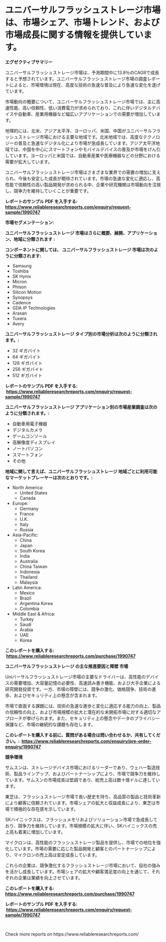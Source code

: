 <p><h1>ユニバーサルフラッシュストレージ市場は、市場シェア、市場トレンド、および市場成長に関する情報を提供しています。</h1></p><p><strong>エグゼクティブサマリー</strong></p>
<p><p>ユニバーサルフラッシュストレージ市場は、予測期間中に13.8％のCAGRで成長すると予想されています。ユニバーサルフラッシュストレージ市場の調査レポートによると、市場環境は現在、高度な技術の急速な普及により急速な変化を遂げています。</p><p>市場動向の概要について、ユニバーサルフラッシュストレージ市場では、主に高速性能、高い信頼性、低い消費電力が求められており、これに伴いデジタルデバイスや自動車、産業用機器など幅広いアプリケーションでの需要が増加しています。</p><p>地理的には、北米、アジア太平洋、ヨーロッパ、米国、中国がユニバーサルフラッシュストレージ市場における主要な地域です。北米地域では、高度なテクノロジーの普及と急速なデジタル化により市場が急成長しています。アジア太平洋地域では、中国を中心にスマートフォンやモバイルデバイスの普及が市場をけん引しています。ヨーロッパと米国では、自動車産業や医療機器などの分野における需要が拡大しています。</p><p>ユニバーサルフラッシュストレージ市場はさまざまな業界での需要の増加に支えられ、今後も安定した成長が期待されています。市場の急速な変化に適応し、高性能で信頼性の高い製品開発が求められる中、企業や研究機関は市場動向を注視し、競争力を維持していくことが重要です。</p></p>
<p><strong>レポートのサンプル PDF を入手する: <a href="https://www.reliableresearchreports.com/enquiry/request-sample/1990747">https://www.reliableresearchreports.com/enquiry/request-sample/1990747</a></strong></p>
<p><strong>市場セグメンテーション:</strong></p>
<p><strong> ユニバーサルフラッシュストレージ 市場はさらに概要、展開、アプリケーション、地域に分類されます :</strong></p>
<p><strong>コンポーネントに関しては、 ユニバーサルフラッシュストレージ 市場は次のように分類されます: &nbsp;</strong></p>
<p><ul><li>Samsung</li><li>Toshiba</li><li>SK Hynix</li><li>Micron</li><li>Phison</li><li>Silicon Motion</li><li>Synopsys</li><li>Cadence</li><li>GDA IP Technologies</li><li>Arasan</li><li>Tuxera</li><li>Avery</li></ul></p>
<p><strong> ユニバーサルフラッシュストレージ タイプ別の市場分析は次のように分類されます。:</strong></p>
<p><ul><li>32 ギガバイト</li><li>64 ギガバイト</li><li>128 ギガバイト</li><li>256 ギガバイト</li><li>512 ギガバイト</li></ul></p>
<p><strong>レポートのサンプル PDF を入手する: &nbsp;<a href="https://www.reliableresearchreports.com/enquiry/request-sample/1990747">https://www.reliableresearchreports.com/enquiry/request-sample/1990747</a></strong></p>
<p><strong> ユニバーサルフラッシュストレージ アプリケーション別の市場産業調査は次のように分類されます。:</strong></p>
<p><ul><li>自動車用電子機器</li><li>デジタルカメラ</li><li>ゲームコンソール</li><li>高解像度ディスプレイ</li><li>ノートパソコン</li><li>スマートフォン</li><li>その他</li></ul></p>
<p><strong>地域に関して言えば、ユニバーサルフラッシュストレージ 地域ごとに利用可能なマーケットプレーヤーは次のとおりです。:</strong></p>
<p><ul>
    <li>
        North America:
        <ul>
            <li>United States</li>
            <li>Canada</li>
        </ul>
    </li>
    <li>
        Europe:
        <ul>
            <li>Germany</li>
            <li>France</li>
            <li>U.K.</li>
            <li>Italy</li>
            <li>Russia</li>
        </ul>
    </li>
    <li>
        Asia-Pacific:
        <ul>
            <li>China</li>
            <li>Japan</li>
            <li>South Korea</li>
            <li>India</li>
            <li>Australia</li>
            <li>China Taiwan</li>
            <li>Indonesia</li>
            <li>Thailand</li>
            <li>Malaysia</li>
        </ul>
    </li>
    <li>
        Latin America:
        <ul>
            <li>Mexico</li>
            <li>Brazil</li>
            <li>Argentina Korea</li>
            <li>Colombia</li>
        </ul>
    </li>
    <li>
        Middle East & Africa:
        <ul>
            <li>Turkey</li>
            <li>Saudi</li>
            <li>Arabia</li>
            <li>UAE</li>
            <li>Korea</li>
        </ul>
    </li>
    </ul></p>
<p><strong>このレポートを購入する: &nbsp;<a href="https://www.reliableresearchreports.com/purchase/1990747">https://www.reliableresearchreports.com/purchase/1990747</a></strong></p>
<p><strong>ユニバーサルフラッシュストレージ の主な推進要因と障壁 市場</strong></p>
<p><p>Uniバーサルフラッシュストレージ市場の主要なドライバーは、高性能のデバイスの需要増加、大容量記憶の必要性、高速読み書き機能、および大手企業による研究開発投資です。一方、市場の障壁には、競争の激化、価格競争、技術の進歩、およびセキュリティ上の懸念が含まれます。</p><p>市場で直面する課題には、技術の急速な進歩と変化に適応する能力の向上、製品の信頼性の向上、および市場規模の拡大と潜在的な未開拓市場に対する適切なアプローチが挙げられます。また、セキュリティ上の懸念やデータのプライバシー保護など、市場の継続的な課題も存在します。</p></p>
<p><strong>このレポートを購入する前に、質問がある場合は問い合わせるか、共有してください。:&nbsp; <a href="https://www.reliableresearchreports.com/enquiry/pre-order-enquiry/1990747">https://www.reliableresearchreports.com/enquiry/pre-order-enquiry/1990747</a></strong></p>
<p><strong>競争環境</strong></p>
<p><p>サムスンは、ストレージデバイス市場におけるリーダーであり、ウェハー製造技術、製品ラインアップ、およびパートナーシップにより、市場で競争力を維持しています。サムスンの市場成長は堅調であり、総売上高は数十億ドルに達しています。</p><p>東芝は、フラッシュストレージ市場で長い歴史を持ち、高品質の製品と技術革新により顧客に信頼されています。市場シェアの拡大と収益成長により、東芝は市場で積極的な存在感を示しています。</p><p>SKハイニックスは、フラッシュメモリおよびソリューション市場で急成長しており、競争力を維持しています。市場規模の拡大に伴い、SKハイニックスの売上高も着実に増加しています。</p><p>マイクロンは、高性能のフラッシュストレージ製品を提供し、市場での地位を強化しています。市場の需要に応じた製品開発と顧客とのパートナーシップにより、マイクロンの売上高は安定成長しています。</p><p>これらの企業は、競争激化するフラッシュストレージ市場において、自社の強みを活かし成長しています。市場シェアの拡大や顧客満足度の向上を通じて、それぞれの企業は業績を向上させています。</p></p>
<p><strong>このレポートを購入する: &nbsp; <a href="https://www.reliableresearchreports.com/purchase/1990747">https://www.reliableresearchreports.com/purchase/1990747</a></strong></p>
<p><strong>レポートのサンプル PDF を入手する: &nbsp;<a href="https://www.reliableresearchreports.com/enquiry/request-sample/1990747">https://www.reliableresearchreports.com/enquiry/request-sample/1990747</a></strong><strong></strong></p>
<p>&nbsp;</p>
<p>Check more reports on https://www.reliableresearchreports.com/</p>